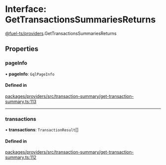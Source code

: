# Interface: GetTransactionsSummariesReturns

[@fuel-ts/providers](/api/Providers/index.md).GetTransactionsSummariesReturns

## Properties

### pageInfo

• **pageInfo**: `GqlPageInfo`

#### Defined in

[packages/providers/src/transaction-summary/get-transaction-summary.ts:113](https://github.com/FuelLabs/fuels-ts/blob/884f602f/packages/providers/src/transaction-summary/get-transaction-summary.ts#L113)

___

### transactions

• **transactions**: `TransactionResult`[]

#### Defined in

[packages/providers/src/transaction-summary/get-transaction-summary.ts:112](https://github.com/FuelLabs/fuels-ts/blob/884f602f/packages/providers/src/transaction-summary/get-transaction-summary.ts#L112)
